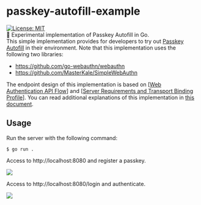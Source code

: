 # passkey-autofill-example
[![License: MIT](https://img.shields.io/badge/License-MIT-blue.svg)](https://opensource.org/licenses/MIT)  
🔑 Experimental implementation of Passkey Autofill in Go.  
This simple implementation provides for developers to try out [Passkey Autofill](https://passkeys.dev/docs/reference/terms/#autofill-ui) in their environment. Note that this implementation uses the following two libraries:

- https://github.com/go-webauthn/webauthn
- https://github.com/MasterKale/SimpleWebAuthn

The endpoint design of this implementation is based on [[Web Authentication API Flow](https://www.w3.org/TR/webauthn-3/#sctn-api)] and [[Server Requirements and Transport Binding Profile](https://fidoalliance.org/specs/fido-v2.0-rd-20180702/fido-server-v2.0-rd-20180702.html)].
You can read additional explanations of this implementation in [this document](https://kg0r0.medium.com/experimental-implementation-of-passkey-autofill-in-go-b10c5c5d98b4).

## Usage

Run the server with the following command:

```
$ go run .
```

Access to http://localhost:8080 and register a passkey.

![](https://github.com/kg0r0/passkey-autofill-example/blob/assets/registration.png?raw=true)

Access to http://localhost:8080/login and authenticate.

![](https://github.com/kg0r0/passkey-autofill-example/blob/assets/authentication.png?raw=true)
